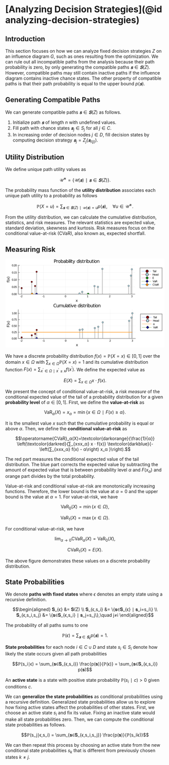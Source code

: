 # [Analyzing Decision Strategies](@id analyzing-decision-strategies)
## Introduction
This section focuses on how we can analyze fixed decision strategies $Z$ on an influence diagram $G$, such as ones resulting from the optimization. We can rule out all incompatible paths from the analysis because their path probability is zero, by only generating the compatible paths $𝐬∈𝐒(Z).$ However, compatible paths may still contain inactive paths if the influence diagram contains inactive chance states. The other property of compatible paths is that their path probability is equal to the upper bound $p(𝐬).$


## Generating Compatible Paths
We can generate compatible paths $𝐬∈𝐒(Z)$ as follows.

1) Initialize path $𝐬$ of length $n$ with undefined values.
2) Fill path with chance states $𝐬_j∈S_j$ for all $j∈C.$
3) In increasing order of decision nodes $j∈D$, fill decision states by computing decision strategy $𝐬_j=Z_j(𝐬_{I(j)}).$


## Utility Distribution
We define unique path utility values as

$$\mathcal{U}^∗=\{\mathcal{U}(𝐬)∣𝐬∈𝐒(Z)\}.$$

The probability mass function of the **utility distribution** associates each unique path utility to a probability as follows

$$ℙ(X=u)=∑_{𝐬∈𝐒(Z)∣\mathcal{U}(𝐬)=u} p(𝐬),\quad ∀u∈\mathcal{U}^∗.$$

From the utility distribution, we can calculate the cumulative distribution, statistics, and risk measures. The relevant statistics are expected value, standard deviation, skewness and kurtosis. Risk measures focus on the conditional value-at-risk (CVaR), also known as, expected shortfall.


## Measuring Risk
![](figures/risk_measures.svg)

We have a discrete probability distribution $f(x)=ℙ(X=x)∈[0, 1]$ over the domain $x∈Ω$ with $∑_{x∈Ω}ℙ(X=x)=1$ and its cumulative distribution function $F(x) = ∑_{x^′∈Ω∣x^′≤x}f(x^′).$ We define the expected value as

$$E(X)=∑_{x∈Ω} x ⋅ f(x).$$

We present the concept of conditional value-at-risk, a *risk measure* of the conditional expected value of the tail of a probability distribution for a given **probability level** of $α∈[0, 1].$ First, we define the **value-at-risk** as

$$\operatorname{VaR}_α(X) = x_α = \min\{x∈Ω ∣ F(x) ≥ α\}.$$

It is the smallest value $x$ such that the cumulative probability is equal or above $α.$ Then, we define the **conditional value-at-risk** as

$$\operatorname{CVaR}_α(X)=\textcolor{darkorange}{\frac{1}{α}} \left(\textcolor{darkred}{∑_{x≤x_α} x ⋅ f(x)} \textcolor{darkblue}{- \left(∑_{x≤x_α} f(x) - α\right) x_α }\right).$$

The red part measures the conditional expected value of the tail distribution. The blue part corrects the expected value by subtracting the amount of expected value that is between probability level $α$ and $F(x_α)$ and orange part divides by the total probability.

Value-at-risk and conditional value-at-risk are monotonically increasing functions. Therefore, the lower bound is the value at $α=0$ and the upper bound is the value at $α=1.$ For value-at-risk, we have

$$\operatorname{VaR}_0(X) = \min \{x∈Ω\},$$

$$\operatorname{VaR}_1(X) = \max \{x∈Ω\}.$$

For conditional value-at-risk, we have

$$\lim_{α→0} \operatorname{CVaR}_α(X) = \operatorname{VaR}_0(X),$$

$$\operatorname{CVaR}_1(X) = E(X).$$

The above figure demonstrates these values on a discrete probability distribution.


## State Probabilities
We denote **paths with fixed states** where $ϵ$ denotes an empty state using a recursive definition.

$$\begin{aligned}
𝐒_{ϵ} &= 𝐒(Z) \\
𝐒_{ϵ,s_i} &= \{𝐬∈𝐒_{ϵ} ∣ 𝐬_i=s_i\} \\
𝐒_{ϵ,s_i,s_j} &= \{𝐬∈𝐒_{ϵ,s_i} ∣ 𝐬_j=s_j\},\quad j≠i
\end{aligned}$$

The probability of all paths sums to one

$$ℙ(ϵ) = \sum_{𝐬∈𝐒_ϵ} p(𝐬) = 1.$$

**State probabilities** for each node $i∈C∪D$ and state $s_i∈S_i$ denote how likely the state occurs given all path probabilities

$$ℙ(s_i∣ϵ) = \sum_{𝐬∈𝐒_{ϵ,s_i}} \frac{p(𝐬)}{ℙ(ϵ)} = \sum_{𝐬∈𝐒_{ϵ,s_i}} p(𝐬)$$

An **active state** is a state with positive state probability $ℙ(s_i∣c)>0$ given conditions $c.$

We can **generalize the state probabilities** as conditional probabilities using a recursive definition. Generalized state probabilities allow us to explore how fixing active states affect the probabilities of other states. First, we choose an active state $s_i$ and fix its value. Fixing an inactive state would make all state probabilities zero. Then, we can compute the conditional state probabilities as follows.

$$ℙ(s_j∣ϵ,s_i) = \sum_{𝐬∈𝐒_{ϵ,s_i,s_j}} \frac{p(𝐬)}{ℙ(s_i∣ϵ)}$$

We can then repeat this process by choosing an active state from the new conditional state probabilities $s_k$ that is different from previously chosen states $k≠j.$
